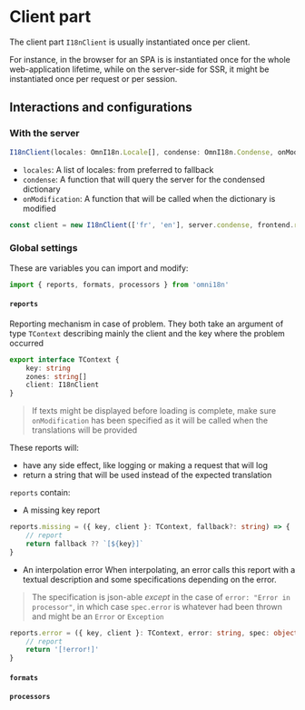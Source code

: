 # Client part

The client part `I18nClient` is usually instantiated once per client.

For instance, in the browser for an SPA is is instantiated once for the whole web-application lifetime, while on the server-side for SSR, it might be instantiated once per request or per session.

## Interactions and configurations

### With the server

```ts
I18nClient(locales: OmnI18n.Locale[], condense: OmnI18n.Condense, onModification?: OmnI18n.OnModification)
```

- `locales`: A list of locales: from preferred to fallback
- `condense`: A function that will query the server for the condensed dictionary
- `onModification`: A function that will be called when the dictionary is modified

```ts
const client = new I18nClient(['fr', 'en'], server.condense, frontend.refreshTexts)
```

### Global settings

These are variables you can import and modify:

```ts
import { reports, formats, processors } from 'omni18n'
```

#### `reports`

Reporting mechanism in case of problem. They both take an argument of type `TContext` describing mainly the client and the key where the problem occurred

```ts
export interface TContext {
	key: string
	zones: string[]
	client: I18nClient
}
```

> If texts might be displayed before loading is complete, make sure `onModification` has been specified as it will be called when the translations will be provided

These reports will:

- have any side effect, like logging or making a request that will log
- return a string that will be used instead of the expected translation

`reports` contain:

- A missing key report

```ts
reports.missing = ({ key, client }: TContext, fallback?: string) => {
	// report
	return fallback ?? `[${key}]`
}
```

- An interpolation error
  When interpolating, an error calls this report with a textual description and some specifications depending on the error.

> The specification is json-able _except_ in the case of `error: "Error in processor"`, in which case `spec.error` is whatever had been thrown and might be an `Error` or `Exception`

```ts
reports.error = ({ key, client }: TContext, error: string, spec: object) => {
	// report
	return '[!error!]'
}
```

#### `formats`

#### `processors`
